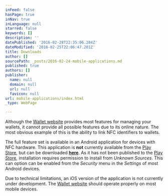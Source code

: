 ```yaml
---
inFeed: false
hasPage: true
inNav: true
inLanguage: null
starred: false
keywords: []
description: ''
datePublished: '2016-02-28T22:35:06.284Z'
dateModified: '2016-02-25T22:06:47.201Z'
title: Downloads
author: []
sourcePath: _posts/2016-02-24-mobile-applications.md
published: true
authors: []
publisher:
  name: null
  domain: null
  url: null
  favicon: null
url: mobile-applications/index.html
_type: WebPage

---
```

Although the [Wallet website][0] provides most features for managing your wallets, it cannot provide all possible features due to its online nature. The most obvious example of this is the ability to link NFC identifiers to wallets.

The full feature set is available in an Android application for devices with NFC hardware. This application is **not** currently available from the [Play Store][1], but can be downloaded [**here**][2]. As it has not been published to the [Play Store][1], installation requires permission to install from _Unknown Sources_. This can option can be enabled from the _Security_ menu in the _Settings_ of most Android devices.

Due to technical limitations, an iOS version of the application is not currently under development. The [Wallet website][0] should operate properly on most mobile devices.

[0]: https://wallet.outlayman.com/
[1]: https://play.google.com/
[2]: https://dl.outlayman.com/outlayman-wallet.apk